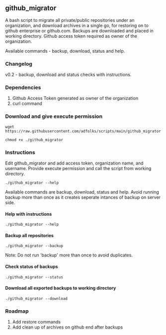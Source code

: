 ## github_migrator
A bash script to migrate all private/public repositories under an organization, and download archives in a single go, for restoring on to github enterprise or github.com.
Backups are downloaded and placed in working directory. Github access token required as owner of the organization.

Available commands - backup, download, status and help.

### Changelog
v0.2 - backup, download and status checks with instructions.

### Dependencies
1. Github Access Token generated as owner of the organization
2. curl command

### Download and give execute permission
`wget https://raw.githubusercontent.com/adfolks/scripts/main/github_migrator`

`chmod +x ./github_migrator`

### Instructions

Edit github_migrator and add access token, organization name, and username. Provide execute permission and call the script from working directory.

`./github_migrator --help`

Available commands are backup, download, status and help. Avoid running backup more than once as it creates seperate intances of backup on server side.

#### Help with instructions

`./github_migrator --help`

#### Backup all repositories 
`./github_migrator --backup`

Note: Do not run 'backup' more than once to avoid duplicates.

#### Check status of backups
`./github_migrator --status`

#### Download all exported backups to working directory
`./github_migrator --download`

### Roadmap
1. Add restore commands
2. Add clean up of archives on github end after backups
